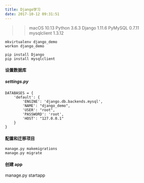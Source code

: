 ```yaml
---
title: Django学习
date: 2017-10-12 09:31:51
---
```


>>macOS 10.13
>Python 3.6.3
>Django 1.11.6
>PyMySQL 0.7.11
>mysqlclient 1.3.12

```
mkvirtualenv django_demo
workon django_demo

pip install Django
pip install mysqlclient
```

#### 设置数据库
##### settings.py
```
DATABASES = {
    'default': {
        'ENGINE': 'django.db.backends.mysql',
        'NAME': "django_demo",
        'USER': "root",
        'PASSWORD': 'root',
        'HOST': "127.0.0.1"
    }
}
```

#### 配置和迁移项目
```
manage.py makemigrations
manage.py migrate
```

#### 创建 app
manage.py startapp 
